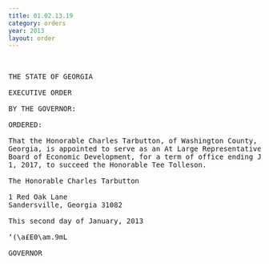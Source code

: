 ```yaml
---
title: 01.02.13.19
category: orders
year: 2013
layout: order
---
```


<pre> 

THE STATE OF GEORGIA

EXECUTIVE ORDER

BY THE GOVERNOR:

ORDERED:

That the Honorable Charles Tarbutton, of Washington County,
Georgia, is appointed to serve as an At Large Representative on the
Board of Economic Development, for a term of office ending July
1, 2017, to succeed the Honorable Tee Tolleson.

The Honorable Charles Tarbutton

1 Red Oak Lane
Sandersville, Georgia 31082

This second day of January, 2013

‘(\a£E0\am.9mL

GOVERNOR

</pre>
